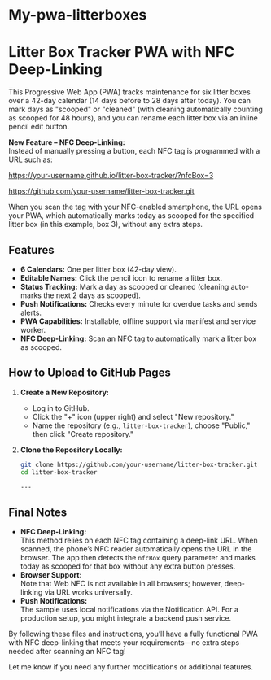 # My-pwa-litterboxes
# Litter Box Tracker PWA with NFC Deep-Linking

This Progressive Web App (PWA) tracks maintenance for six litter boxes over a 42-day calendar (14 days before to 28 days after today). You can mark days as "scooped" or "cleaned" (with cleaning automatically counting as scooped for 48 hours), and you can rename each litter box via an inline pencil edit button.

**New Feature – NFC Deep-Linking:**  
Instead of manually pressing a button, each NFC tag is programmed with a URL such as:

https://your-username.github.io/litter-box-tracker/?nfcBox=3

https://github.com/your-username/litter-box-tracker.git

When you scan the tag with your NFC-enabled smartphone, the URL opens your PWA, which automatically marks today as scooped for the specified litter box (in this example, box 3), without any extra steps.

## Features

- **6 Calendars:** One per litter box (42-day view).
- **Editable Names:** Click the pencil icon to rename a litter box.
- **Status Tracking:** Mark a day as scooped or cleaned (cleaning auto-marks the next 2 days as scooped).
- **Push Notifications:** Checks every minute for overdue tasks and sends alerts.
- **PWA Capabilities:** Installable, offline support via manifest and service worker.
- **NFC Deep-Linking:** Scan an NFC tag to automatically mark a litter box as scooped.

## How to Upload to GitHub Pages

1. **Create a New Repository:**
   - Log in to GitHub.
   - Click the "+" icon (upper right) and select "New repository."
   - Name the repository (e.g., `litter-box-tracker`), choose "Public," then click "Create repository."

2. **Clone the Repository Locally:**
   ```bash
   git clone https://github.com/your-username/litter-box-tracker.git
   cd litter-box-tracker

   ---

## Final Notes

- **NFC Deep-Linking:**  
  This method relies on each NFC tag containing a deep-link URL. When scanned, the phone’s NFC reader automatically opens the URL in the browser. The app then detects the `nfcBox` query parameter and marks today as scooped for that box without any extra button presses.
- **Browser Support:**  
  Note that Web NFC is not available in all browsers; however, deep-linking via URL works universally.
- **Push Notifications:**  
  The sample uses local notifications via the Notification API. For a production setup, you might integrate a backend push service.

By following these files and instructions, you’ll have a fully functional PWA with NFC deep-linking that meets your requirements—no extra steps needed after scanning an NFC tag!

Let me know if you need any further modifications or additional features.
